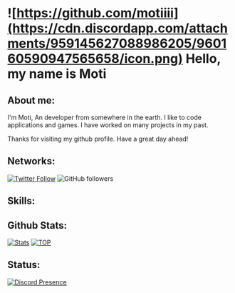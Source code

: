# ![https://github.com/motiiii](https://cdn.discordapp.com/attachments/959145627088986205/960160590947565658/icon.png) Hello, my name is Moti


## About me: 
I'm Moti, An developer from somewhere in the earth. I like to code applications and games. I have worked on many projects in my past.

Thanks for visiting my github profile. Have a great day ahead!


## Networks:
[![Twitter Follow](https://img.shields.io/twitter/follow/motiiii?style=social)](https://twitter.com/mootii_)
![GitHub followers](https://img.shields.io/github/followers/motiiii?logo=Github&style=social)

## Skills:

## Github Stats: 
[![Stats](https://github-readme-stats.vercel.app/api?username=motiiii&count_private=true&include_all_commits=true&show_icons=truecount_private=true&layout=compact&theme=dark&hide_border=true&bg_color=1a1c1f&border_radius=10&custom_title=Estad%C3%ADsticas)](https://github.com/motiiii)
[![TOP](https://github-readme-stats.vercel.app/api/top-langs/?username=motiiii&langs_count=10&include_all_commits=true&show_icons=truecount_private=true&layout=compact&theme=dark&hide_border=true&bg_color=1a1c1f&border_radius=10&custom_title=Lenguajes%20m%C3%A1s%20usados)](https://github.com/motiiii)

## Status:
[![Discord Presence](https://lanyard.cnrad.dev/api/802519915851546645
                            )](https://discord.com/users/802519915851546645)
